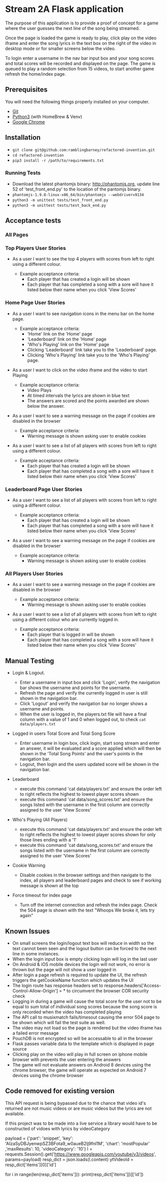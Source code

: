 # Stream 2A Flask application

The purpose of this application is to provide a proof of concept for a game where the user guesses the next line of the song being streamed.  

Once the page is loaded the game is ready to play, click play on the video iframe and enter the song lyrics in the text box on the right of the video in desktop mode or for smaller screens below the video.

To login enter a username in the nav bar input box and your song scores and total scores will be recorded and displayed on the page.  The game is queued to play a random selection from 15 videos, to start another game refresh the home/index page.

## Prerequisites

You will need the following things properly installed on your computer.

* [Git](https://git-scm.com/)
* [Python3](https://www.python.org/) (with HomeBrew & Venv)
* [Google Chrome](https://google.com/chrome/)

## Installation

* ```git clone git@github.com:ramblingbarney/refactored-invention.git```
* ```cd refactored-invention```
* ```pip3 install -r /path/to/requirements.txt```

### Running Tests

* Download the latest phantomjs binary: http://phantomjs.org, update line 52 of 'test_front_end.py' to the location of the pantomjs binary.
* ```phantomjs-1.9.8-linux-x86_64/bin/phantomjs --webdriver=9134```
* ```python3 -m unittest tests/test_front_end.py```
* ```python3 -m unittest tests/test_back_end.py```

## Acceptance tests

### All Pages

### Top Players User Stories

* As a user I want to see the top 4 players with scores from left to right using a different colour.

  * Example acceptance criteria:
    *  Each player that has created a login will be shown
    *  Each player that has completed a song with a sore will have it listed below their name when you click 'View Scores'

### Home Page User Stories

* As a user I want to see navigation icons in the menu bar on the home page.

  * Example acceptance criteria:
    * 'Home' link on the 'Home' page
    * 'Leaderboard' link on the 'Home' page
    * 'Who's Playing' link on the 'Home' page
    * Clicking 'Leaderboard' link take you to the 'Leaderboard' page.
    * Clicking 'Who's Playing' link take you to the 'Who's Playing' page.

* As a user I want to click on the video iframe and the video to start Playing
  * Example acceptance criteria:
    * Video Plays
    * At timed intervals the lyrics are shown in blue text
    * The answers are scored and the points awarded are shown below the answer.

* As a user I want to see a warning message on the page if cookies are disabled in the browser
  * Example acceptance criteria:
    * Warning message is shown asking user to enable cookies

* As a user I want to see a list of all players with scores from left to right using a different colour.
  * Example acceptance criteria:
    *  Each player that has created a login will be shown
    *  Each player that has completed a song with a sore will have it listed below their name when you click 'View Scores'

### Leaderboard Page User Stories

* As a user I want to see a list of all players with scores from left to right using a different colour.
  * Example acceptance criteria:
    *  Each player that has created a login will be shown
    *  Each player that has completed a song with a sore will have it listed below their name when you click 'View Scores'

* As a user I want to see a warning message on the page if cookies are disabled in the browser
  * Example acceptance criteria:
    * Warning message is shown asking user to enable cookies

### All Players User Stories

* As a user I want to see a warning message on the page if cookies are disabled in the browser
  * Example acceptance criteria:
    * Warning message is shown asking user to enable cookies

* As a user I want to see a list of all players with scores from left to right using a different colour who are currently logged in.
  * Example acceptance criteria:
    *  Each player that is logged in will be shown
    *  Each player that has completed a song with a sore will have it listed below their name when you click 'View Scores'

## Manual Testing

  * Login & Logout.
    * Enter a username in input box and click 'Login', verify the navigation bar shows the username and points for the username.
    * Refresh the page and verify the currently logged in user is still shown in the navigation bar.
    * Click 'Logout' and verify the navigation bar no longer shows a username and points.
    * When the user is logged in, the players.txt file will have a final column with a value of 1 and 0 when logged out, to check ```cat data/players.txt```

  * Logged in users Total Score and Total Song Score
    * Enter username in login box, click login, start song stream and enter an answer, it will be evaluated and a score applied which will then be shown in the 'Total Song Points' and the user's points in the navigation bar.
    * Logout, then login and the users updated score will be shown in the navigation bar.

  * Leaderboard
    * execute this command 'cat data/players.txt' and ensure the order left to right reflects the highest to lowest player scores shown
    * execute this command 'cat data/song_scores.txt' and ensure the songs listed with the username in the first column are correctly assigned to the user 'View Scores'

  * Who's Playing (All Players)
    * execute this command 'cat data/players.txt' and ensure the order left to right reflects the highest to lowest player scores shown for only those lines ending with a '1'
    * execute this command 'cat data/song_scores.txt' and ensure the songs listed with the username in the first column are correctly assigned to the user 'View Scores'

  * Cookie Warning
    * Disable cookies in the browser settings and then navigate to the index, all players and leaderboard pages and check to see if working message is shown at the top

  * Force timeout for index page
    * Turn off the internet connection and refresh the index page.  Check the 504 page is shown with the text "Whoops  We broke it, lets try again"

## Known Issues

  * On small screens the login/logout text box will reduce in width so the text cannot been seen and the logout button can be forced to the next line in some instances.
  * When the login input box is empty clicking login will log in the last user
  * On Android & iOS mobile devices the login will not work, no error is thrown but the page will not show a user logged in
  * After login a page refresh is required to update the UI, the refresh triggers the getCookieName function which updates the UI
  * The login route has response headers set to response.headers['Access-Control-Allow-Origin'] = * to circumvent the browser COR security check
  * Logging in during a game will cause the total score for the user not to be equal to sum total of individual song scores because the song score is only recorded when the video has completed playing
  * The API call to musixmatch fails/timesout causing the error 504 page to be shown which will fail the test suite as well.
  * The video may not load so the page is rendered but the video iframe has a failed error message
  * PouchDB is not encrypted so will be accessable to all in the browser
  * Flask passes variable data to the template which is displayed in page source
  * Clicking play on the video will play in full screen on iphone mobile browser with prevents the user entering the answers
  * The game will not evaluate answers on Android 8 devices using the chrome browser, the game will operate as expected on Android 7 devices using the chrome browser


## Code removed for existing version

This API request is being bypassed due to the chance that video id's returned are not music videos or are music videos but the lyrics are not available.

If this project was to be made into a live service a library would have to be constructed of vidoes with lyrics by videoCategory

payload = {'part': 'snippet', 'key': 'AIzaSyDBJyenwpSZ3BFota9_w0aueB2lj9fnl1M', 'chart': 'mostPopular' ,'maxResults': 10, 'videoCategory': '10'}
l = requests.Session().get('https://www.googleapis.com/youtube/v3/videos', params=payload)
resp_dict = json.loads(l.content)
ytVideoId = resp_dict['items'][0]['id']

for i in range(len(resp_dict['items'])):
  print(resp_dict['items'][i]['id'])
